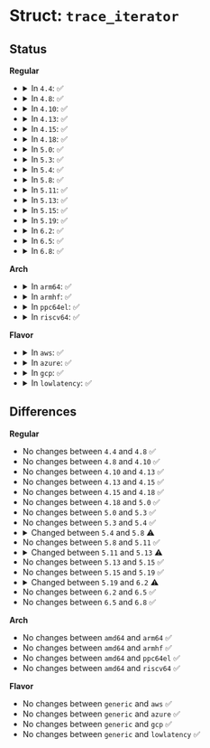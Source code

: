 # Struct: <code>trace_iterator</code>

## Status
<b>Regular</b>
<ul>
<li>
<details>
<summary>In <code>4.4</code>: ✅</summary>

```c
struct trace_iterator {
    struct trace_array *tr;
    struct tracer *trace;
    struct trace_buffer *trace_buffer;
    void *private;
    int cpu_file;
    struct mutex mutex;
    struct ring_buffer_iter **buffer_iter;
    long unsigned int iter_flags;
    struct trace_seq tmp_seq;
    cpumask_var_t started;
    bool snapshot;
    struct trace_seq seq;
    struct trace_entry *ent;
    long unsigned int lost_events;
    int leftover;
    int ent_size;
    int cpu;
    u64 ts;
    loff_t pos;
    long int idx;
};
```
</details>
</li>
<li>
<details>
<summary>In <code>4.8</code>: ✅</summary>

```c
struct trace_iterator {
    struct trace_array *tr;
    struct tracer *trace;
    struct trace_buffer *trace_buffer;
    void *private;
    int cpu_file;
    struct mutex mutex;
    struct ring_buffer_iter **buffer_iter;
    long unsigned int iter_flags;
    struct trace_seq tmp_seq;
    cpumask_var_t started;
    bool snapshot;
    struct trace_seq seq;
    struct trace_entry *ent;
    long unsigned int lost_events;
    int leftover;
    int ent_size;
    int cpu;
    u64 ts;
    loff_t pos;
    long int idx;
};
```
</details>
</li>
<li>
<details>
<summary>In <code>4.10</code>: ✅</summary>

```c
struct trace_iterator {
    struct trace_array *tr;
    struct tracer *trace;
    struct trace_buffer *trace_buffer;
    void *private;
    int cpu_file;
    struct mutex mutex;
    struct ring_buffer_iter **buffer_iter;
    long unsigned int iter_flags;
    struct trace_seq tmp_seq;
    cpumask_var_t started;
    bool snapshot;
    struct trace_seq seq;
    struct trace_entry *ent;
    long unsigned int lost_events;
    int leftover;
    int ent_size;
    int cpu;
    u64 ts;
    loff_t pos;
    long int idx;
};
```
</details>
</li>
<li>
<details>
<summary>In <code>4.13</code>: ✅</summary>

```c
struct trace_iterator {
    struct trace_array *tr;
    struct tracer *trace;
    struct trace_buffer *trace_buffer;
    void *private;
    int cpu_file;
    struct mutex mutex;
    struct ring_buffer_iter **buffer_iter;
    long unsigned int iter_flags;
    struct trace_seq tmp_seq;
    cpumask_var_t started;
    bool snapshot;
    struct trace_seq seq;
    struct trace_entry *ent;
    long unsigned int lost_events;
    int leftover;
    int ent_size;
    int cpu;
    u64 ts;
    loff_t pos;
    long int idx;
};
```
</details>
</li>
<li>
<details>
<summary>In <code>4.15</code>: ✅</summary>

```c
struct trace_iterator {
    struct trace_array *tr;
    struct tracer *trace;
    struct trace_buffer *trace_buffer;
    void *private;
    int cpu_file;
    struct mutex mutex;
    struct ring_buffer_iter **buffer_iter;
    long unsigned int iter_flags;
    struct trace_seq tmp_seq;
    cpumask_var_t started;
    bool snapshot;
    struct trace_seq seq;
    struct trace_entry *ent;
    long unsigned int lost_events;
    int leftover;
    int ent_size;
    int cpu;
    u64 ts;
    loff_t pos;
    long int idx;
};
```
</details>
</li>
<li>
<details>
<summary>In <code>4.18</code>: ✅</summary>

```c
struct trace_iterator {
    struct trace_array *tr;
    struct tracer *trace;
    struct trace_buffer *trace_buffer;
    void *private;
    int cpu_file;
    struct mutex mutex;
    struct ring_buffer_iter **buffer_iter;
    long unsigned int iter_flags;
    struct trace_seq tmp_seq;
    cpumask_var_t started;
    bool snapshot;
    struct trace_seq seq;
    struct trace_entry *ent;
    long unsigned int lost_events;
    int leftover;
    int ent_size;
    int cpu;
    u64 ts;
    loff_t pos;
    long int idx;
};
```
</details>
</li>
<li>
<details>
<summary>In <code>5.0</code>: ✅</summary>

```c
struct trace_iterator {
    struct trace_array *tr;
    struct tracer *trace;
    struct trace_buffer *trace_buffer;
    void *private;
    int cpu_file;
    struct mutex mutex;
    struct ring_buffer_iter **buffer_iter;
    long unsigned int iter_flags;
    struct trace_seq tmp_seq;
    cpumask_var_t started;
    bool snapshot;
    struct trace_seq seq;
    struct trace_entry *ent;
    long unsigned int lost_events;
    int leftover;
    int ent_size;
    int cpu;
    u64 ts;
    loff_t pos;
    long int idx;
};
```
</details>
</li>
<li>
<details>
<summary>In <code>5.3</code>: ✅</summary>

```c
struct trace_iterator {
    struct trace_array *tr;
    struct tracer *trace;
    struct trace_buffer *trace_buffer;
    void *private;
    int cpu_file;
    struct mutex mutex;
    struct ring_buffer_iter **buffer_iter;
    long unsigned int iter_flags;
    struct trace_seq tmp_seq;
    cpumask_var_t started;
    bool snapshot;
    struct trace_seq seq;
    struct trace_entry *ent;
    long unsigned int lost_events;
    int leftover;
    int ent_size;
    int cpu;
    u64 ts;
    loff_t pos;
    long int idx;
};
```
</details>
</li>
<li>
<details>
<summary>In <code>5.4</code>: ✅</summary>

```c
struct trace_iterator {
    struct trace_array *tr;
    struct tracer *trace;
    struct trace_buffer *trace_buffer;
    void *private;
    int cpu_file;
    struct mutex mutex;
    struct ring_buffer_iter **buffer_iter;
    long unsigned int iter_flags;
    struct trace_seq tmp_seq;
    cpumask_var_t started;
    bool snapshot;
    struct trace_seq seq;
    struct trace_entry *ent;
    long unsigned int lost_events;
    int leftover;
    int ent_size;
    int cpu;
    u64 ts;
    loff_t pos;
    long int idx;
};
```
</details>
</li>
<li>
<details>
<summary>In <code>5.8</code>: ✅</summary>

```c
struct trace_iterator {
    struct trace_array *tr;
    struct tracer *trace;
    struct array_buffer *array_buffer;
    void *private;
    int cpu_file;
    struct mutex mutex;
    struct ring_buffer_iter **buffer_iter;
    long unsigned int iter_flags;
    void *temp;
    unsigned int temp_size;
    struct trace_seq tmp_seq;
    cpumask_var_t started;
    bool snapshot;
    struct trace_seq seq;
    struct trace_entry *ent;
    long unsigned int lost_events;
    int leftover;
    int ent_size;
    int cpu;
    u64 ts;
    loff_t pos;
    long int idx;
};
```
</details>
</li>
<li>
<details>
<summary>In <code>5.11</code>: ✅</summary>

```c
struct trace_iterator {
    struct trace_array *tr;
    struct tracer *trace;
    struct array_buffer *array_buffer;
    void *private;
    int cpu_file;
    struct mutex mutex;
    struct ring_buffer_iter **buffer_iter;
    long unsigned int iter_flags;
    void *temp;
    unsigned int temp_size;
    struct trace_seq tmp_seq;
    cpumask_var_t started;
    bool snapshot;
    struct trace_seq seq;
    struct trace_entry *ent;
    long unsigned int lost_events;
    int leftover;
    int ent_size;
    int cpu;
    u64 ts;
    loff_t pos;
    long int idx;
};
```
</details>
</li>
<li>
<details>
<summary>In <code>5.13</code>: ✅</summary>

```c
struct trace_iterator {
    struct trace_array *tr;
    struct tracer *trace;
    struct array_buffer *array_buffer;
    void *private;
    int cpu_file;
    struct mutex mutex;
    struct ring_buffer_iter **buffer_iter;
    long unsigned int iter_flags;
    void *temp;
    unsigned int temp_size;
    char *fmt;
    unsigned int fmt_size;
    struct trace_seq tmp_seq;
    cpumask_var_t started;
    bool snapshot;
    struct trace_seq seq;
    struct trace_entry *ent;
    long unsigned int lost_events;
    int leftover;
    int ent_size;
    int cpu;
    u64 ts;
    loff_t pos;
    long int idx;
};
```
</details>
</li>
<li>
<details>
<summary>In <code>5.15</code>: ✅</summary>

```c
struct trace_iterator {
    struct trace_array *tr;
    struct tracer *trace;
    struct array_buffer *array_buffer;
    void *private;
    int cpu_file;
    struct mutex mutex;
    struct ring_buffer_iter **buffer_iter;
    long unsigned int iter_flags;
    void *temp;
    unsigned int temp_size;
    char *fmt;
    unsigned int fmt_size;
    struct trace_seq tmp_seq;
    cpumask_var_t started;
    bool snapshot;
    struct trace_seq seq;
    struct trace_entry *ent;
    long unsigned int lost_events;
    int leftover;
    int ent_size;
    int cpu;
    u64 ts;
    loff_t pos;
    long int idx;
};
```
</details>
</li>
<li>
<details>
<summary>In <code>5.19</code>: ✅</summary>

```c
struct trace_iterator {
    struct trace_array *tr;
    struct tracer *trace;
    struct array_buffer *array_buffer;
    void *private;
    int cpu_file;
    struct mutex mutex;
    struct ring_buffer_iter **buffer_iter;
    long unsigned int iter_flags;
    void *temp;
    unsigned int temp_size;
    char *fmt;
    unsigned int fmt_size;
    struct trace_seq tmp_seq;
    cpumask_var_t started;
    bool snapshot;
    struct trace_seq seq;
    struct trace_entry *ent;
    long unsigned int lost_events;
    int leftover;
    int ent_size;
    int cpu;
    u64 ts;
    loff_t pos;
    long int idx;
};
```
</details>
</li>
<li>
<details>
<summary>In <code>6.2</code>: ✅</summary>

```c
struct trace_iterator {
    struct trace_array *tr;
    struct tracer *trace;
    struct array_buffer *array_buffer;
    void *private;
    int cpu_file;
    struct mutex mutex;
    struct ring_buffer_iter **buffer_iter;
    long unsigned int iter_flags;
    void *temp;
    unsigned int temp_size;
    char *fmt;
    unsigned int fmt_size;
    long int wait_index;
    struct trace_seq tmp_seq;
    cpumask_var_t started;
    bool snapshot;
    struct trace_seq seq;
    struct trace_entry *ent;
    long unsigned int lost_events;
    int leftover;
    int ent_size;
    int cpu;
    u64 ts;
    loff_t pos;
    long int idx;
};
```
</details>
</li>
<li>
<details>
<summary>In <code>6.5</code>: ✅</summary>

```c
struct trace_iterator {
    struct trace_array *tr;
    struct tracer *trace;
    struct array_buffer *array_buffer;
    void *private;
    int cpu_file;
    struct mutex mutex;
    struct ring_buffer_iter **buffer_iter;
    long unsigned int iter_flags;
    void *temp;
    unsigned int temp_size;
    char *fmt;
    unsigned int fmt_size;
    long int wait_index;
    struct trace_seq tmp_seq;
    cpumask_var_t started;
    bool snapshot;
    struct trace_seq seq;
    struct trace_entry *ent;
    long unsigned int lost_events;
    int leftover;
    int ent_size;
    int cpu;
    u64 ts;
    loff_t pos;
    long int idx;
};
```
</details>
</li>
<li>
<details>
<summary>In <code>6.8</code>: ✅</summary>

```c
struct trace_iterator {
    struct trace_array *tr;
    struct tracer *trace;
    struct array_buffer *array_buffer;
    void *private;
    int cpu_file;
    struct mutex mutex;
    struct ring_buffer_iter **buffer_iter;
    long unsigned int iter_flags;
    void *temp;
    unsigned int temp_size;
    char *fmt;
    unsigned int fmt_size;
    long int wait_index;
    struct trace_seq tmp_seq;
    cpumask_var_t started;
    bool snapshot;
    struct trace_seq seq;
    struct trace_entry *ent;
    long unsigned int lost_events;
    int leftover;
    int ent_size;
    int cpu;
    u64 ts;
    loff_t pos;
    long int idx;
};
```
</details>
</li>
</ul>
<b>Arch</b>
<ul>
<li>
<details>
<summary>In <code>arm64</code>: ✅</summary>

```c
struct trace_iterator {
    struct trace_array *tr;
    struct tracer *trace;
    struct trace_buffer *trace_buffer;
    void *private;
    int cpu_file;
    struct mutex mutex;
    struct ring_buffer_iter **buffer_iter;
    long unsigned int iter_flags;
    struct trace_seq tmp_seq;
    cpumask_var_t started;
    bool snapshot;
    struct trace_seq seq;
    struct trace_entry *ent;
    long unsigned int lost_events;
    int leftover;
    int ent_size;
    int cpu;
    u64 ts;
    loff_t pos;
    long int idx;
};
```
</details>
</li>
<li>
<details>
<summary>In <code>armhf</code>: ✅</summary>

```c
struct trace_iterator {
    struct trace_array *tr;
    struct tracer *trace;
    struct trace_buffer *trace_buffer;
    void *private;
    int cpu_file;
    struct mutex mutex;
    struct ring_buffer_iter **buffer_iter;
    long unsigned int iter_flags;
    struct trace_seq tmp_seq;
    cpumask_var_t started;
    bool snapshot;
    struct trace_seq seq;
    struct trace_entry *ent;
    long unsigned int lost_events;
    int leftover;
    int ent_size;
    int cpu;
    u64 ts;
    loff_t pos;
    long int idx;
};
```
</details>
</li>
<li>
<details>
<summary>In <code>ppc64el</code>: ✅</summary>

```c
struct trace_iterator {
    struct trace_array *tr;
    struct tracer *trace;
    struct trace_buffer *trace_buffer;
    void *private;
    int cpu_file;
    struct mutex mutex;
    struct ring_buffer_iter **buffer_iter;
    long unsigned int iter_flags;
    struct trace_seq tmp_seq;
    cpumask_var_t started;
    bool snapshot;
    struct trace_seq seq;
    struct trace_entry *ent;
    long unsigned int lost_events;
    int leftover;
    int ent_size;
    int cpu;
    u64 ts;
    loff_t pos;
    long int idx;
};
```
</details>
</li>
<li>
<details>
<summary>In <code>riscv64</code>: ✅</summary>

```c
struct trace_iterator {
    struct trace_array *tr;
    struct tracer *trace;
    struct trace_buffer *trace_buffer;
    void *private;
    int cpu_file;
    struct mutex mutex;
    struct ring_buffer_iter **buffer_iter;
    long unsigned int iter_flags;
    struct trace_seq tmp_seq;
    cpumask_var_t started;
    bool snapshot;
    struct trace_seq seq;
    struct trace_entry *ent;
    long unsigned int lost_events;
    int leftover;
    int ent_size;
    int cpu;
    u64 ts;
    loff_t pos;
    long int idx;
};
```
</details>
</li>
</ul>
<b>Flavor</b>
<ul>
<li>
<details>
<summary>In <code>aws</code>: ✅</summary>

```c
struct trace_iterator {
    struct trace_array *tr;
    struct tracer *trace;
    struct trace_buffer *trace_buffer;
    void *private;
    int cpu_file;
    struct mutex mutex;
    struct ring_buffer_iter **buffer_iter;
    long unsigned int iter_flags;
    struct trace_seq tmp_seq;
    cpumask_var_t started;
    bool snapshot;
    struct trace_seq seq;
    struct trace_entry *ent;
    long unsigned int lost_events;
    int leftover;
    int ent_size;
    int cpu;
    u64 ts;
    loff_t pos;
    long int idx;
};
```
</details>
</li>
<li>
<details>
<summary>In <code>azure</code>: ✅</summary>

```c
struct trace_iterator {
    struct trace_array *tr;
    struct tracer *trace;
    struct trace_buffer *trace_buffer;
    void *private;
    int cpu_file;
    struct mutex mutex;
    struct ring_buffer_iter **buffer_iter;
    long unsigned int iter_flags;
    struct trace_seq tmp_seq;
    cpumask_var_t started;
    bool snapshot;
    struct trace_seq seq;
    struct trace_entry *ent;
    long unsigned int lost_events;
    int leftover;
    int ent_size;
    int cpu;
    u64 ts;
    loff_t pos;
    long int idx;
};
```
</details>
</li>
<li>
<details>
<summary>In <code>gcp</code>: ✅</summary>

```c
struct trace_iterator {
    struct trace_array *tr;
    struct tracer *trace;
    struct trace_buffer *trace_buffer;
    void *private;
    int cpu_file;
    struct mutex mutex;
    struct ring_buffer_iter **buffer_iter;
    long unsigned int iter_flags;
    struct trace_seq tmp_seq;
    cpumask_var_t started;
    bool snapshot;
    struct trace_seq seq;
    struct trace_entry *ent;
    long unsigned int lost_events;
    int leftover;
    int ent_size;
    int cpu;
    u64 ts;
    loff_t pos;
    long int idx;
};
```
</details>
</li>
<li>
<details>
<summary>In <code>lowlatency</code>: ✅</summary>

```c
struct trace_iterator {
    struct trace_array *tr;
    struct tracer *trace;
    struct trace_buffer *trace_buffer;
    void *private;
    int cpu_file;
    struct mutex mutex;
    struct ring_buffer_iter **buffer_iter;
    long unsigned int iter_flags;
    struct trace_seq tmp_seq;
    cpumask_var_t started;
    bool snapshot;
    struct trace_seq seq;
    struct trace_entry *ent;
    long unsigned int lost_events;
    int leftover;
    int ent_size;
    int cpu;
    u64 ts;
    loff_t pos;
    long int idx;
};
```
</details>
</li>
</ul>

## Differences
<b>Regular</b>
<ul>
<li>
No changes between <code>4.4</code> and <code>4.8</code> ✅
</li>
<li>
No changes between <code>4.8</code> and <code>4.10</code> ✅
</li>
<li>
No changes between <code>4.10</code> and <code>4.13</code> ✅
</li>
<li>
No changes between <code>4.13</code> and <code>4.15</code> ✅
</li>
<li>
No changes between <code>4.15</code> and <code>4.18</code> ✅
</li>
<li>
No changes between <code>4.18</code> and <code>5.0</code> ✅
</li>
<li>
No changes between <code>5.0</code> and <code>5.3</code> ✅
</li>
<li>
No changes between <code>5.3</code> and <code>5.4</code> ✅
</li>
<li>
<details>
<summary>Changed between <code>5.4</code> and <code>5.8</code> ⚠️</summary>
<ul>
<li>
<b>Field added. </b>
<code>struct array_buffer *array_buffer</code>
</li>
<li>
<b>Field added. </b>
<code>void *temp</code>
</li>
<li>
<b>Field added. </b>
<code>unsigned int temp_size</code>
</li>
<li>
<b>Field removed. </b>
<code>struct trace_buffer *trace_buffer</code>
</li>
</ul>
</details>
</li>
<li>
No changes between <code>5.8</code> and <code>5.11</code> ✅
</li>
<li>
<details>
<summary>Changed between <code>5.11</code> and <code>5.13</code> ⚠️</summary>
<ul>
<li>
<b>Field added. </b>
<code>char *fmt</code>
</li>
<li>
<b>Field added. </b>
<code>unsigned int fmt_size</code>
</li>
</ul>
</details>
</li>
<li>
No changes between <code>5.13</code> and <code>5.15</code> ✅
</li>
<li>
No changes between <code>5.15</code> and <code>5.19</code> ✅
</li>
<li>
<details>
<summary>Changed between <code>5.19</code> and <code>6.2</code> ⚠️</summary>
<ul>
<li>
<b>Field added. </b>
<code>long int wait_index</code>
</li>
</ul>
</details>
</li>
<li>
No changes between <code>6.2</code> and <code>6.5</code> ✅
</li>
<li>
No changes between <code>6.5</code> and <code>6.8</code> ✅
</li>
</ul>
<b>Arch</b>
<ul>
<li>
No changes between <code>amd64</code> and <code>arm64</code> ✅
</li>
<li>
No changes between <code>amd64</code> and <code>armhf</code> ✅
</li>
<li>
No changes between <code>amd64</code> and <code>ppc64el</code> ✅
</li>
<li>
No changes between <code>amd64</code> and <code>riscv64</code> ✅
</li>
</ul>
<b>Flavor</b>
<ul>
<li>
No changes between <code>generic</code> and <code>aws</code> ✅
</li>
<li>
No changes between <code>generic</code> and <code>azure</code> ✅
</li>
<li>
No changes between <code>generic</code> and <code>gcp</code> ✅
</li>
<li>
No changes between <code>generic</code> and <code>lowlatency</code> ✅
</li>
</ul>
